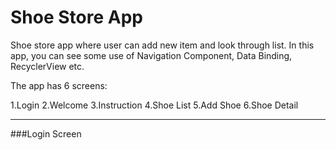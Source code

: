 # Shoe Store App
Shoe store app where user can add new item and look through list. In this app, you can see some use of Navigation Component, Data Binding, RecyclerView etc. 

The app has 6 screens:

1.Login
2.Welcome
3.Instruction
4.Shoe List
5.Add Shoe
6.Shoe Detail

---

###Login Screen
